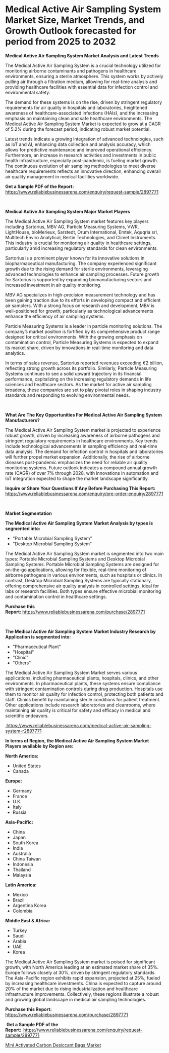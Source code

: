 <p><h1>Medical Active Air Sampling System Market Size, Market Trends, and Growth Outlook forecasted for period from 2025 to 2032</h1></p><p><strong>Medical Active Air Sampling System Market Analysis and Latest Trends</strong></p>
<p><p>The Medical Active Air Sampling System is a crucial technology utilized for monitoring airborne contaminants and pathogens in healthcare environments, ensuring a sterile atmosphere. This system works by actively pulling air through a filtration medium, allowing for real-time analysis and providing healthcare facilities with essential data for infection control and environmental safety. </p><p>The demand for these systems is on the rise, driven by stringent regulatory requirements for air quality in hospitals and laboratories, heightened awareness of healthcare-associated infections (HAIs), and the increasing emphasis on maintaining clean and safe healthcare environments. The Medical Active Air Sampling System Market is expected to grow at a CAGR of 5.2% during the forecast period, indicating robust market potential.</p><p>Latest trends indicate a growing integration of advanced technologies, such as IoT and AI, enhancing data collection and analysis accuracy, which allows for predictive maintenance and improved operational efficiency. Furthermore, an increase in research activities and investments in public health infrastructure, especially post-pandemic, is fueling market growth. The continuous evolution of air sampling methodologies to meet diverse healthcare requirements reflects an innovative direction, enhancing overall air quality management in medical facilities worldwide.</p></p>
<p><strong>Get a Sample PDF of the Report:&nbsp;</strong> <a href="https://www.reliablebusinessarena.com/enquiry/request-sample/2897771?utm_campaign=2294&utm_medium=2&utm_source=Github&utm_content=ia&utm_term=15032025&utm_id=medical-active-air-sampling-system">https://www.reliablebusinessarena.com/enquiry/request-sample/2897771</a></p>
<p>&nbsp;</p>
<p><strong>Medical Active Air Sampling System Major Market Players</strong></p>
<p><p>The Medical Active Air Sampling System market features key players including Sartorius, MBV AG, Particle Measuring Systems, VWR, LightHouse, bioMerieux, Sarstedt, Orum International, Emtek, Aquqria srl, Multitech Enviro Analytical, Bertin Technologies, and Climet Instruments. This industry is crucial for monitoring air quality in healthcare settings, particularly amid increasing regulatory standards for clean environments.</p><p>Sartorius is a prominent player known for its innovative solutions in biopharmaceutical manufacturing. The company experienced significant growth due to the rising demand for sterile environments, leveraging advanced technologies to enhance air sampling processes. Future growth for Sartorius is supported by expanding biomanufacturing sectors and increased investment in air quality monitoring.</p><p>MBV AG specializes in high-precision measurement technology and has been gaining traction due to its efforts in developing compact and efficient air samplers. With a strong focus on research and development, MBV is well-positioned for growth, particularly as technological advancements enhance the efficiency of air sampling systems.</p><p>Particle Measuring Systems is a leader in particle monitoring solutions. The company’s market position is fortified by its comprehensive product range designed for critical environments. With the growing emphasis on contamination control, Particle Measuring Systems is expected to expand its market share, driven by innovations in real-time monitoring and data analytics.</p><p>In terms of sales revenue, Sartorius reported revenues exceeding €2 billion, reflecting strong growth across its portfolio. Similarly, Particle Measuring Systems continues to see a solid upward trajectory in its financial performance, capitalizing on the increasing regulatory demands in life sciences and healthcare sectors. As the market for active air sampling broadens, these companies are set to play pivotal roles in shaping industry standards and responding to evolving environmental needs.</p></p>
<p>&nbsp;</p>
<p><strong>What Are The Key Opportunities For Medical Active Air Sampling System Manufacturers?</strong></p>
<p><p>The Medical Active Air Sampling System market is projected to experience robust growth, driven by increasing awareness of airborne pathogens and stringent regulatory requirements in healthcare environments. Key trends include technological advancements in sampling efficiency and real-time data analysis. The demand for infection control in hospitals and laboratories will further propel market expansion. Additionally, the rise of airborne diseases post-pandemic emphasizes the need for reliable air quality monitoring systems. Future outlook indicates a compound annual growth rate (CAGR) of over 7% through 2028, with innovations in automation and IoT integration expected to shape the market landscape significantly.</p></p>
<p><strong>Inquire or Share Your Questions If Any Before Purchasing This Report:</strong> <a href="https://www.reliablebusinessarena.com/enquiry/pre-order-enquiry/2897771?utm_campaign=2294&utm_medium=2&utm_source=Github&utm_content=ia&utm_term=15032025&utm_id=medical-active-air-sampling-system">https://www.reliablebusinessarena.com/enquiry/pre-order-enquiry/2897771</a></p>
<p>&nbsp;</p>
<p><strong>Market Segmentation</strong></p>
<p><strong>The Medical Active Air Sampling System Market Analysis by types is segmented into:</strong></p>
<p><ul><li>"Portable Microbial Sampling System"</li><li>"Desktop Microbial Sampling System"</li></ul></p>
<p><p>The Medical Active Air Sampling System market is segmented into two main types: Portable Microbial Sampling Systems and Desktop Microbial Sampling Systems. Portable Microbial Sampling Systems are designed for on-the-go applications, allowing for flexible, real-time monitoring of airborne pathogens in various environments, such as hospitals or clinics. In contrast, Desktop Microbial Sampling Systems are typically stationary, offering comprehensive air quality analysis in controlled settings, ideal for labs or research facilities. Both types ensure effective microbial monitoring and contamination control in healthcare settings.</p></p>
<p><strong>Purchase this Report:&nbsp;</strong><a href="https://www.reliablebusinessarena.com/purchase/2897771?utm_campaign=2294&utm_medium=2&utm_source=Github&utm_content=ia&utm_term=15032025&utm_id=medical-active-air-sampling-system">https://www.reliablebusinessarena.com/purchase/2897771</a></p>
<p>&nbsp;</p>
<p><strong>The Medical Active Air Sampling System Market Industry Research by Application is segmented into:</strong></p>
<p><ul><li>"Pharmaceutical Plant"</li><li>"Hospital"</li><li>"Clinic"</li><li>"Others"</li></ul></p>
<p><p>The Medical Active Air Sampling System Market serves various applications, including pharmaceutical plants, hospitals, clinics, and other environments. In pharmaceutical plants, these systems ensure compliance with stringent contamination controls during drug production. Hospitals use them to monitor air quality for infection control, protecting both patients and staff. Clinics benefit by maintaining sterile conditions for patient treatment. Other applications include research laboratories and cleanrooms, where maintaining air quality is critical for safety and efficacy in medical and scientific endeavors.</p></p>
<p><a href="https://www.reliablebusinessarena.com/medical-active-air-sampling-system-r2897771?utm_campaign=2294&utm_medium=2&utm_source=Github&utm_content=ia&utm_term=15032025&utm_id=medical-active-air-sampling-system">&nbsp;https://www.reliablebusinessarena.com/medical-active-air-sampling-system-r2897771</a></p>
<p><strong>In terms of Region, the Medical Active Air Sampling System Market Players available by Region are:</strong></p>
<p>
    <p> <strong> North America: </strong>
        <ul>
            <li>United States</li>
            <li>Canada</li>
        </ul>
        </p> 
    <p> <strong> Europe: </strong>
        <ul>
            <li>Germany</li>
            <li>France</li>
            <li>U.K.</li>
            <li>Italy</li>
            <li>Russia</li>
        </ul>
        </p> 
    <p> <strong> Asia-Pacific: </strong>
        <ul>
            <li>China</li>
            <li>Japan</li>
            <li>South Korea</li>
            <li>India</li>
            <li>Australia</li>
            <li>China Taiwan</li>
            <li>Indonesia</li>
            <li>Thailand</li>
            <li>Malaysia</li>
        </ul>
        </p> 
    <p> <strong> Latin America: </strong>
        <ul>
            <li>Mexico</li>
            <li>Brazil</li>
            <li>Argentina Korea</li>
            <li>Colombia</li>
        </ul>
        </p> 
    <p> <strong> Middle East & Africa: </strong>
        <ul>
            <li>Turkey</li>
            <li>Saudi</li>
            <li>Arabia</li>
            <li>UAE</li>
            <li>Korea</li>
        </ul>
    </p>
    </p>
<p><p>The Medical Active Air Sampling System market is poised for significant growth, with North America leading at an estimated market share of 35%. Europe follows closely at 30%, driven by stringent regulatory standards. The Asia-Pacific region exhibits rapid expansion, projected at 25%, fueled by increasing healthcare investments. China is expected to capture around 20% of the market due to rising industrialization and healthcare infrastructure improvements. Collectively, these regions illustrate a robust and growing global landscape in medical air sampling technologies.</p></p>
<p><strong>Purchase this Report: </strong><a href="https://www.reliablebusinessarena.com/purchase/2897771?utm_campaign=2294&utm_medium=2&utm_source=Github&utm_content=ia&utm_term=15032025&utm_id=medical-active-air-sampling-system">https://www.reliablebusinessarena.com/purchase/2897771</a></p>
<p>&nbsp;<strong>Get a Sample PDF of the Report:&nbsp;&nbsp;</strong><a href="https://www.reliablebusinessarena.com/enquiry/request-sample/2897771?utm_campaign=2294&utm_medium=2&utm_source=Github&utm_content=ia&utm_term=15032025&utm_id=medical-active-air-sampling-system">https://www.reliablebusinessarena.com/enquiry/request-sample/2897771</a></p>
<p><strong></strong></p>
<p><p><a href="https://github.com/lindaopodray/Market-Research-Report-List-1/blob/main/mini-activated-carbon-desiccant-bags-market.md?utm_campaign=2294&utm_medium=2&utm_source=Github&utm_content=ia&utm_term=15032025&utm_id=medical-active-air-sampling-system">Mini Activated Carbon Desiccant Bags Market</a></p></p>
